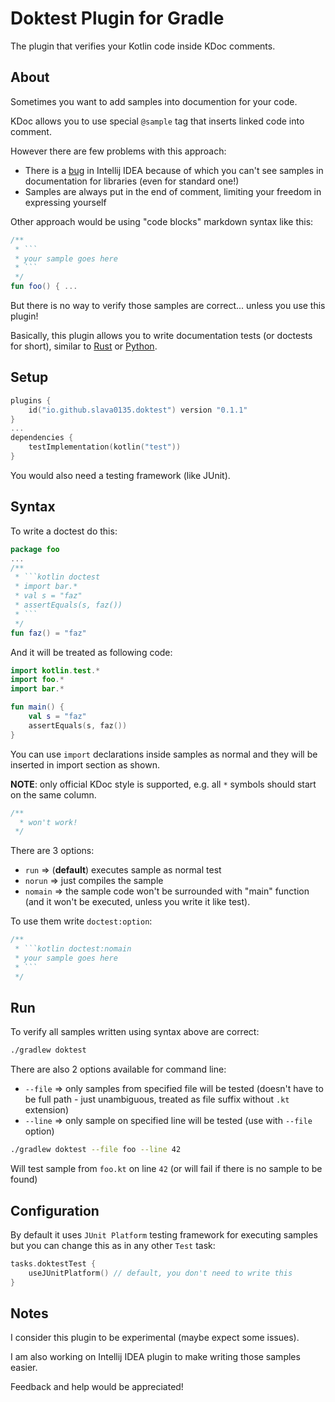 # Doktest Plugin for Gradle

The plugin that verifies your Kotlin code inside KDoc comments.

## About

Sometimes you want to add samples into documention for your code.

KDoc allows you to use special `@sample` tag that inserts linked code into comment.

However there are few problems with this approach:

- There is a [bug](https://youtrack.jetbrains.com/issue/KTIJ-8414) in Intellij IDEA because of which you can't see samples in documentation for libraries (even for standard one!)
- Samples are always put in the end of comment, limiting your freedom in expressing yourself

Other approach would be using "code blocks" markdown syntax like this:

```kotlin
/**
 * ```
 * your sample goes here
 * ```
 */
fun foo() { ...
```

But there is no way to verify those samples are correct... unless you use this plugin!

Basically, this plugin allows you to write documentation tests (or doctests for short), similar to [Rust](https://doc.rust-lang.org/rustdoc/write-documentation/documentation-tests.html) or [Python](https://docs.python.org/3/library/doctest.html).

## Setup

```kotlin
plugins {
    id("io.github.slava0135.doktest") version "0.1.1"
}
...
dependencies {
    testImplementation(kotlin("test"))
}
```

You would also need a testing framework (like JUnit).

## Syntax

To write a doctest do this:

```kotlin
package foo
...
/**
 * ```kotlin doctest
 * import bar.*
 * val s = "faz"
 * assertEquals(s, faz())
 * ```
 */
fun faz() = "faz"
```

And it will be treated as following code:

```kotlin
import kotlin.test.*
import foo.*
import bar.*

fun main() {
    val s = "faz"
    assertEquals(s, faz())
}
```

You can use `import` declarations inside samples as normal and they will be inserted in import section as shown.

**NOTE**: only official KDoc style is supported, e.g. all `*` symbols should start on the same column.

```kotlin
/**
  * won't work!
 */
```

There are 3 options:

- `run` => (**default**) executes sample as normal test
- `norun` => just compiles the sample
- `nomain` => the sample code won't be surrounded with "main" function (and it won't be executed, unless you write it like test).

To use them write `doctest:option`:

```kotlin
/**
 * ```kotlin doctest:nomain
 * your sample goes here
 * ```
 */
```

## Run

To verify all samples written using syntax above are correct:

```sh
./gradlew doktest
```

There are also 2 options available for command line:

- `--file` => only samples from specified file will be tested (doesn't have to be full path - just unambiguous, treated as file suffix without `.kt` extension)
- `--line` => only sample on specified line will be tested (use with `--file` option)

```sh
./gradlew doktest --file foo --line 42
```

Will test sample from `foo.kt` on line `42` (or will fail if there is no sample to be found)

## Configuration

By default it uses `JUnit Platform` testing framework for executing samples but you can change this as in any other `Test` task:

```kotlin
tasks.doktestTest {
    useJUnitPlatform() // default, you don't need to write this
}
```

## Notes

I consider this plugin to be experimental (maybe expect some issues).

I am also working on Intellij IDEA plugin to make writing those samples easier.

Feedback and help would be appreciated!
